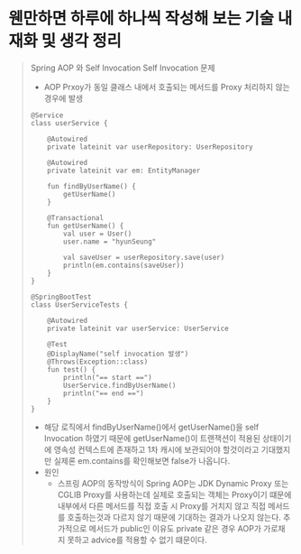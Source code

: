 # 웬만하면 하루에 하나씩 작성해 보는 기술 내재화 및 생각 정리

> Spring AOP 와 Self Invocation
> Self Invocation 문제
> - AOP Prxoy가 동일 클래스 내에서 호출되는 메서드를 Proxy 처리하지 않는 경우에 발생
> ```
> @Service
> class userService {
> 
>     @Autowired
>     private lateinit var userRepository: UserRepository
> 
>     @Autowired
>     private lateinit var em: EntityManager
> 
>     fun findByUserName() {
>         getUserName()
>     }
> 
>     @Transactional
>     fun getUserName() {
>         val user = User()
>         user.name = "hyunSeung"
> 
>         val saveUser = userRepository.save(user)
>         println(em.contains(saveUser))
>     }
> }
>
> @SpringBootTest
> class UserServiceTests {
> 
>     @Autowired
>     private lateinit var userService: UserService
> 
>     @Test
>     @DisplayName("self invocation 발생")
>     @Throws(Exception::class)
>     fun test() {
>         println("== start ==")
>         UserService.findByUserName()
>         println("== end ==")
>     }
> }
> ```
>   - 해당 로직에서 findByUserName()에서 getUserName()을 self Invocation 하였기 때문에
>     getUserName()이 트랜잭션이 적용된 상태이기에 영속성 컨텍스트에 존재하고 1차 캐시에 보관되어야 할것이라고 기대했지만
>     실제론 em.contains를 확인해보면 false가 나옵니다.
>   - 원인
>     - 스프링 AOP의 동작방식이 Spring AOP는 JDK Dynamic Proxy 또는 CGLIB Proxy를 사용하는데
>       실제로 호출되는 객체는 Proxy이기 떄문에 내부에서 다른 메서드를 직접 호출 시 Proxy를 거치지 않고
>       직접 메서드를 호출하는것과 다르지 않기 때문에 기대하는 결과가 나오지 않는다.
>       추가적으로 메서드가 public인 이유도 private 같은 경우 AOP가 가로채지 못하고 advice를 적용할 수 없기 떄문이다.
  
